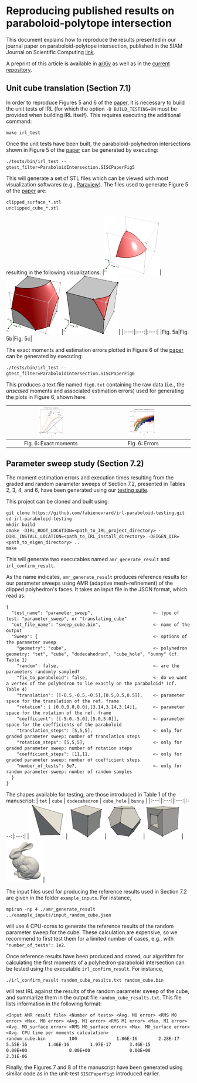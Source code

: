 # Reproducing published results on paraboloid-polytope intersection

This document explains how to reproduce the results presented in our journal paper on paraboloid-polytope intersection, published in the SIAM Journal on Scientific Computing [link](). 

A preprint of this article is available in [arXiv](https://arxiv.org/pdf/2210.07772.pdf) as well as in the [current repository](manuscript_paraboloid_intersection.pdf).
## Unit cube translation (Section 7.1)

In order to reproduce Figures 5 and 6 of the [paper](), it is necessary to build the unit tests of IRL (for which the option `-D BUILD_TESTING=ON` must be provided when building IRL itself). This requires executing the additional command:

```
make irl_test
```

Once the unit tests have been built, the paraboloid-polyhedron intersections shown in Figure 5 of the [paper]() can be generated by executing:

```
./tests/bin/irl_test --gtest_filter=ParaboloidIntersection.SISCPaperFig5
```

This will generate a set of STL files which can be viewed with most visualization softwares (e.g., [Paraview](https://www.paraview.org/)). The files used to generate Figure 5 of  the [paper]() are:
```
clipped_surface_*.stl
unclipped_cube_*.stl
```
resulting in the following visualizations:
|<img src="./figures/figure5a.png" style="max-width:30%; object-fit: contain;"/>|<img src="./figures/figure5b.png" style="max-width:30%; object-fit: contain;"/>|<img src="./figures/figure5c.png" style="max-width:30%; object-fit: contain;"/>|
|:---:|:---:|:---:|
|Fig. 5a|Fig. 5b|Fig. 5c|

The exact moments and estimation errors plotted in Figure 6 of the [paper]() can be generated by executing:
```
./tests/bin/irl_test --gtest_filter=ParaboloidIntersection.SISCPaperFig6
```

This produces a text file named `fig6.txt` containing the raw data (i.e., the *unscaled* moments and associated estimation errors) used for generating the plots in Figure 6, shown here:

|<img src="./figures/figure6a.png" style="max-width:30%; object-fit: contain;"/>|<img src="./figures/figure6b.png" style="max-width:30%; object-fit: contain;"/>|
|:---:|:---:|
|Fig. 6: Exact moments|Fig. 6: Errors|

## Parameter sweep study (Section 7.2)

The moment estimation errors and execution times resulting from the graded and random parameter sweeps of Section 7.2, presented in Tables 2, 3, 4, and 6, have been generated using our [testing suite](https://github.com/fabienevrard/irl-paraboloid-testing).

This project can be cloned and built using:
```
git clone https://github.com/fabienevrard/irl-paraboloid-testing.git
cd irl-paraboloid-testing
mkdir build
cmake -DIRL_ROOT_LOCATION=<path_to_IRL_project_directory> -DIRL_INSTALL_LOCATION=<path_to_IRL_install_directory> -DEIGEN_DIR=<path_to_eigen_directory> ..
make
```
This will generate two executables named `amr_generate_result` and `irl_confirm_result`. 

As the name indicates, `amr_generate_result` produces reference results for our parameter sweeps using AMR (adaptive mesh-refinement) of the clipped polyhedron's faces. It takes an input file in the JSON format, which read as:
```
{
  "test_name": "parameter_sweep",                       <- type of test: "parameter_sweep", or "translating_cube"
  "out_file_name": "sweep_cube.bin",                    <- name of the output
  "Sweep": {                                            <- options of the parameter sweep
    "geometry": "cube",                                 <- polyhedron geometry: "tet", "cube", "dodecahedron", "cube_hole", "bunny" (cf. Table 1)
    "random": false,                                    <- are the parameters randomly sampled?
    "fix_to_paraboloid": false,                         <- do we want a vertex of the polyhedron to lie exactly on the paraboloid? (cf. Table 4)
    "translation": [[-0.5,-0.5,-0.5],[0.5,0.5,0.5]],    <- parameter space for the translation of the ref. frame
    "rotation": [ [0.0,0.0,0.0],[3.14,3.14,3.14]],      <- parameter space for the rotation of the ref. frame
    "coefficient": [[-5.0,-5.0],[5.0,5.0]],             <- parameter space for the coefficients of the paraboloid
    "translation_steps": [5,5,5],                       <- only for graded parameter sweep: number of translation steps
    "rotation_steps": [5,5,5],                          <- only for graded parameter sweep: number of rotation steps
    "coefficient_steps": [11,11,                        <- only for graded parameter sweep: number of coefficient steps
    "number_of_tests": 5e7,                             <- only for random parameter sweep: number of random samples
  }
}
```
The shapes available for testing, are those introduced in Table 1 of the manuscript: 
| `tet` | `cube` | `dodecahedron` | `cube_hole` | `bunny` |
|:---:|:---:|:---:|:---:|:---:|
|<img src="./figures/table1a.png" style="max-width:20%; object-fit: contain;"/>|<img src="./figures/table1b.png" style="max-width:20%; object-fit: contain;"/>|<img src="./figures/table1c.png" style="max-width:20%; object-fit: contain;"/>|<img src="./figures/table1d.png" style="max-width:20%; object-fit: contain;"/>|<img src="./figures/table1e.png" style="max-width:20%; object-fit: contain;"/>|

The input files used for producing the reference results used in Section 7.2 are given in the folder `example_inputs`. For instance,
```
mpirun -np 4 ./amr_generate_result ../example_inputs/input_random_cube.json
``` 
will use 4 CPU-cores to generate the reference results of the random parameter sweep for the cube. These calculation are expensive, so we recommend to first test them for a limited number of cases, e.g., with `"number_of_tests": 1e2`.

Once reference results have been produced and stored, our algorithm for calculating the first moments of a polyhedron-paraboloid intersection can be tested using the executable `irl_confirm_result`. For instance,
```
./irl_confirm_result random_cube_results.txt random_cube.bin
``` 
will test IRL against the results of the random parameter sweep of the cube, and summarize them in the output file `random_cube_results.txt`. This file lists information in the following format:
```
<Input AMR result file> <Number of tests> <Avg. M0 error> <RMS M0 error> <Max. M0 error> <Avg. M1 error> <RMS M1 error> <Max. M1 error> <Avg. M0_surface error> <RMS M0_surface error> <Max. M0_surface error> <Avg. CPU time per moments calculation>
random_cube.bin         100               1.86E-16        2.28E-17       5.55E-16        1.46E-16        1.97E-17       3.46E-15        0.00E+00                0.00E+00               0.00E+00                2.31E-06
```

Finally, the Figures 7 and 8 of the manuscript have been generated using similar code as in the unit-test `SISCPaperFig5` introduced earlier.
